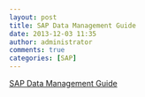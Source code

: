 ```yaml
---
layout: post
title: SAP Data Management Guide
date: 2013-12-03 11:35
author: administrator
comments: true
categories: [SAP]
---
```

<a href="http://theinfectedmind.com/wp-content/uploads/2013/12/25c1f5d1-0901-0010-d495-e96d02a0cb01.pdf">SAP Data Management Guide</a>
